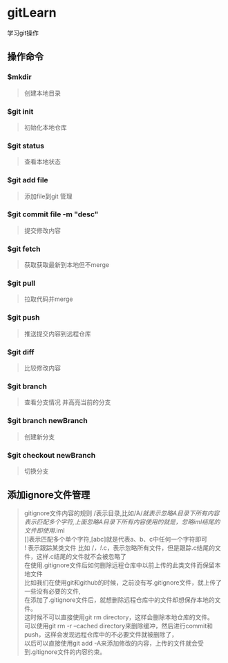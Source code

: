 # gitLearn
学习git操作
## 操作命令 
### $mkdir 
> 创建本地目录
### $git init 
> 初始化本地仓库
### $git status 
> 查看本地状态
### $git add file
>添加file到git 管理 
### $git commit file -m "desc" 
>提交修改内容
### $git fetch
>获取获取最新到本地但不merge 
### $git pull 
> 拉取代码并merge
### $git push
> 推送提交内容到远程仓库
### $git diff
> 比较修改内容
### $git branch
> 查看分支情况 并高亮当前的分支
### $git branch newBranch
> 创建新分支
### $git checkout newBranch
> 切换分支
## 添加ignore文件管理
> gitignore文件内容的规则
/表示目录,比如/A/*就表示忽略A目录下所有内容  
*表示匹配多个字符,上面忽略A目录下所有内容使用的就是*，忽略iml结尾的文件即使用*.iml  
    []表示匹配多个单个字符,[abc]就是代表a、b、c中任何一个字符即可  
    ! 表示跟踪某类文件 比如 /*，!*.c，表示忽略所有文件，但是跟踪.c结尾的文件，这样.c结尾的文件就不会被忽略了  
    在使用.gitignore文件后如何删除远程仓库中以前上传的此类文件而保留本地文件  
    比如我们在使用git和github的时候，之前没有写.gitignore文件，就上传了一些没有必要的文件,  
    在添加了.gitignore文件后，就想删除远程仓库中的文件却想保存本地的文件。  
    这时候不可以直接使用git rm directory，这样会删除本地仓库的文件。  
    可以使用git rm -r –cached directory来删除缓冲，然后进行commit和push，这样会发现远程仓库中的不必要文件就被删除了，  
    以后可以直接使用git add -A来添加修改的内容，上传的文件就会受到.gitignore文件的内容约束。
